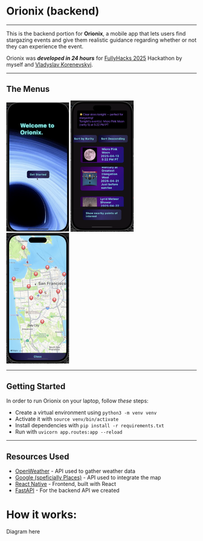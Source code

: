 # Orionix (backend)
---
This is the backend portion for **Orionix**, a mobile app that lets users find stargazing events and give them realistic guidance regarding whether or not they can experience the event.

Orionix was ***developed in 24 hours*** for [FullyHacks 2025](https://fullyhacks.acmcsuf.com/) Hackathon by myself and [Vladyslav Korenevskyi](https://github.com/tmbkoren).

---

## The Menus

<img src="./images/OrionixMainMenu.png" alt="alt text" width="33%"> <img src="./images/OrionixEvents.png" alt="alt text" width="33%"> <img src="./images/OrionixMap.png" alt="alt text" width="33%">

---
## Getting Started

In order to run Orionix on your laptop, follow *these* steps:

- Create a virtual environment using `python3 -m venv venv`
- Activate it with `source venv/bin/activate`
- Install dependencies with `pip install -r requirements.txt`
- Run with `uvicorn app.routes:app --reload`
  
---
## Resources Used

* [OpenWeather](https://openweathermap.org/api) - API used to gather weather data
* [Google (speficially Places)](https://developers.google.com/maps/documentation/places/web-service/overview) - API used to integrate the map
* [React Native](https://reactnative.dev/) - Frontend, built with React
* [FastAPI](https://fastapi.tiangolo.com/) - For the backend API we created


# How it works:

Diagram here
